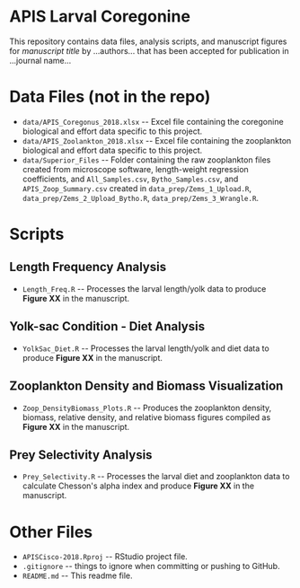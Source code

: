 APIS Larval Coregonine
==========

This repository contains data files, analysis scripts, and manuscript figures for *manuscript title* by ...authors... that has been accepted for publication in ...journal name...


# Data Files (not in the repo)
* `data/APIS_Coregonus_2018.xlsx` -- Excel file containing the coregonine biological and effort data specific to this project.
* `data/APIS_Zoolankton_2018.xlsx` -- Excel file containing the zooplankton biological and effort data specific to this project.
* `data/Superior_Files` -- Folder containing the raw zooplankton files created from microscope software, length-weight regression coefficients, and `All_Samples.csv`, `Bytho_Samples.csv`, and `APIS_Zoop_Summary.csv` created in `data_prep/Zems_1_Upload.R`, `data_prep/Zems_2_Upload_Bytho.R`, `data_prep/Zems_3_Wrangle.R`.


# Scripts
## Length Frequency Analysis
* `Length_Freq.R` -- Processes the larval length/yolk data to produce **Figure XX** in the manuscript.

## Yolk-sac Condition - Diet Analysis
* `YolkSac_Diet.R` -- Processes the larval length/yolk and diet data to produce **Figure XX** in the manuscript.

## Zooplankton Density and Biomass Visualization
* `Zoop_DensityBiomass_Plots.R` -- Produces the zooplankton density, biomass, relative density, and relative biomass figures compiled as **Figure XX** in the manuscript.

## Prey Selectivity Analysis
* `Prey_Selectivity.R` -- Processes the larval diet and zooplankton data to calculate Chesson's alpha index and produce **Figure XX** in the manuscript.


# Other Files
* `APISCisco-2018.Rproj` -- RStudio project file.
* `.gitignore` -- things to ignore when committing or pushing to GitHub.
* `README.md` -- This readme file.
